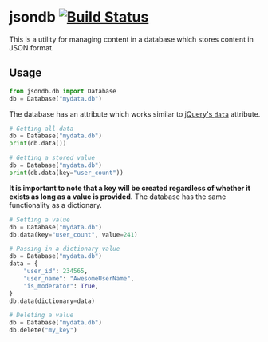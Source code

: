 # jsondb [![Build Status][travis-image]][travis-build]

This is a utility for managing content in a database which stores
content in JSON format.

## Usage

```python
from jsondb.db import Database
db = Database("mydata.db")
```

The database has an attribute which works similar to
[jQuery's `data`][jquery-data] attribute.

```python
# Getting all data
db = Database("mydata.db")
print(db.data())
```

```python
# Getting a stored value
db = Database("mydata.db")
print(db.data(key="user_count"))
```

**It is important to note that a key will be created regardless of whether it
exists as long as a value is provided.** The database has the same functionality
as a dictionary.

```python
# Setting a value
db = Database("mydata.db")
db.data(key="user_count", value=241)
```

```python
# Passing in a dictionary value
db = Database("mydata.db")
data = {
    "user_id": 234565,
    "user_name": "AwesomeUserName",
    "is_moderator": True,
}
db.data(dictionary=data)
```

```python
# Deleting a value
db = Database("mydata.db")
db.delete("my_key")
```

[jquery-data]: http://api.jquery.com/data/
[travis-build]: https://travis-ci.org/gunthercox/jsondb
[travis-image]: https://travis-ci.org/gunthercox/jsondb.svg
